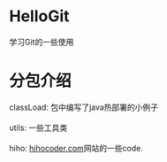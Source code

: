 ﻿# HelloGit
学习Git的一些使用
# 分包介绍
classLoad: 包中编写了java热部署的小例子
<br/><br/>utils: 一些工具类
<br/><br/>hiho: <a href="https://hihocoder.com">hihocoder.com<a>网站的一些code.